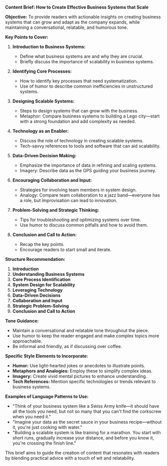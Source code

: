 **Content Brief: How to Create Effective Business Systems that Scale**

**Objective:**
To provide readers with actionable insights on creating business systems that can grow and adapt as the company expands, while maintaining a conversational, relatable, and humorous tone.

**Key Points to Cover:**

1. **Introduction to Business Systems:**
   - Define what business systems are and why they are crucial.
   - Briefly discuss the importance of scalability in business systems.

2. **Identifying Core Processes:**
   - How to identify key processes that need systematization.
   - Use of humor to describe common inefficiencies in unstructured systems.

3. **Designing Scalable Systems:**
   - Steps to design systems that can grow with the business.
   - Metaphor: Compare business systems to building a Lego city—start with a strong foundation and add complexity as needed.

4. **Technology as an Enabler:**
   - Discuss the role of technology in creating scalable systems.
   - Tech-savvy references to tools and software that can aid scalability.

5. **Data-Driven Decision Making:**
   - Emphasize the importance of data in refining and scaling systems.
   - Imagery: Describe data as the GPS guiding your business journey.

6. **Encouraging Collaboration and Input:**
   - Strategies for involving team members in system design.
   - Analogy: Compare team collaboration to a jazz band—everyone has a role, but improvisation can lead to innovation.

7. **Problem-Solving and Strategic Thinking:**
   - Tips for troubleshooting and optimizing systems over time.
   - Use humor to discuss common pitfalls and how to avoid them.

8. **Conclusion and Call to Action:**
   - Recap the key points.
   - Encourage readers to start small and iterate.

**Structure Recommendation:**

1. **Introduction**
2. **Understanding Business Systems**
3. **Core Process Identification**
4. **System Design for Scalability**
5. **Leveraging Technology**
6. **Data-Driven Decisions**
7. **Collaboration and Input**
8. **Strategic Problem-Solving**
9. **Conclusion and Call to Action**

**Tone Guidance:**

- Maintain a conversational and relatable tone throughout the piece.
- Use humor to keep the reader engaged and make complex topics more approachable.
- Be informal and friendly, as if discussing over coffee.

**Specific Style Elements to Incorporate:**

- **Humor:** Use light-hearted jokes or anecdotes to illustrate points.
- **Metaphors and Analogies:** Employ these to simplify complex ideas.
- **Imagery:** Create vivid mental pictures to enhance understanding.
- **Tech References:** Mention specific technologies or trends relevant to business systems.

**Examples of Language Patterns to Use:**

- "Think of your business system like a Swiss Army knife—it should have all the tools you need, but not so many that you can't find the corkscrew when you need it."
- "Imagine your data as the secret sauce in your business recipe—without it, you're just cooking with water."
- "Building a scalable system is like training for a marathon. You start with short runs, gradually increase your distance, and before you know it, you're crossing the finish line."

This brief aims to guide the creation of content that resonates with readers by blending practical advice with a touch of wit and relatability.